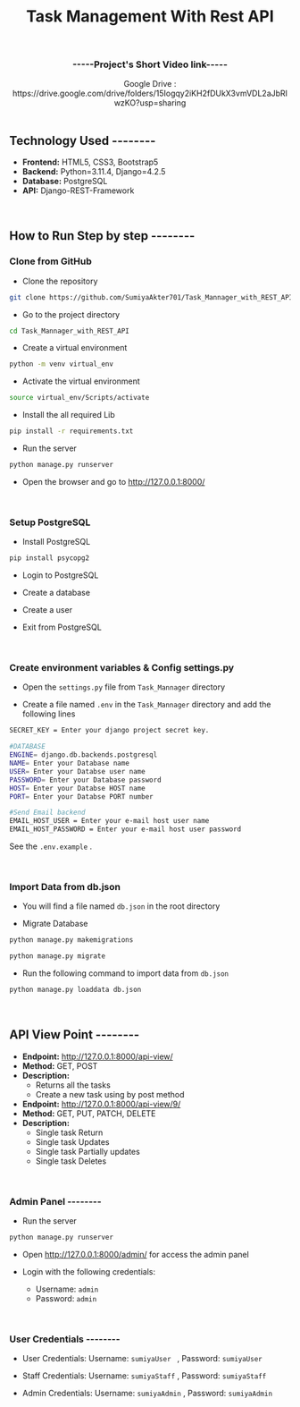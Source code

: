 <div align="center">
<h1>Task Management With Rest API</h1>
<br>

<h3>-----Project's Short Video link-----</h3>
Google Drive : https://drive.google.com/drive/folders/15Iogqy2iKH2fDUkX3vmVDL2aJbRIwzKO?usp=sharing 
<br>

</div>

<br>

## Technology Used --------

-   **Frontend:** HTML5, CSS3, Bootstrap5
-   **Backend:** Python=3.11.4, Django=4.2.5
-   **Database:** PostgreSQL
-   **API:** Django-REST-Framework

<br>

## How to Run Step by step --------


### Clone from GitHub

-   Clone the repository

```bash
git clone https://github.com/SumiyaAkter701/Task_Mannager_with_REST_API.git
```

-   Go to the project directory

```bash
cd Task_Mannager_with_REST_API
```

-   Create a virtual environment

```bash
python -m venv virtual_env
```

-   Activate the virtual environment

```bash
source virtual_env/Scripts/activate
```

-   Install the all required Lib

```bash
pip install -r requirements.txt
```

-   Run the server

```bash
python manage.py runserver
```

-   Open the browser and go to http://127.0.0.1:8000/

<br>

### Setup PostgreSQL

-   Install PostgreSQL

```bash
pip install psycopg2
```

-   Login to PostgreSQL

-   Create a database

-   Create a user

-   Exit from PostgreSQL


<br>

### Create environment variables & Config settings.py

-   Open the `settings.py` file from `Task_Mannager` directory

-   Create a file named `.env` in the `Task_Mannager` directory and add the following lines

```bash
SECRET_KEY = Enter your django project secret key.

#DATABASE
ENGINE= django.db.backends.postgresql
NAME= Enter your Database name
USER= Enter your Databse user name
PASSWORD= Enter your Database password
HOST= Enter your Databse HOST name
PORT= Enter your Databse PORT number

#Send Email backend
EMAIL_HOST_USER = Enter your e-mail host user name
EMAIL_HOST_PASSWORD = Enter your e-mail host user password
```

See the `.env.example` .

<br>

### Import Data from db.json

-   You will find a file named `db.json` in the root directory


-   Migrate Database

```bash
python manage.py makemigrations
```

```bash
python manage.py migrate
```


-   Run the following command to import data from `db.json`

```bash
python manage.py loaddata db.json
```
<br>

## API View Point --------
-   **Endpoint:** http://127.0.0.1:8000/api-view/
-   **Method:** GET, POST
-   **Description:**
    -   Returns all the tasks
    -   Create a new task using by post method
-   **Endpoint:** http://127.0.0.1:8000/api-view/9/
-   **Method:** GET, PUT, PATCH, DELETE
-   **Description:**
    -   Single task Return
    -   Single task Updates
    -   Single task Partially updates 
    -   Single task Deletes

<br>

### Admin Panel --------

-   Run the server

```bash
python manage.py runserver
```

-   Open http://127.0.0.1:8000/admin/ for access the admin panel

-   Login with the following credentials:

    -   Username: `admin`
    -   Password: `admin`

<br>

### User Credentials --------

-   User Credentials: Username: `sumiyaUser ` , Password: `sumiyaUser`

-   Staff Credentials: Username: `sumiyaStaff` , Password: `sumiyaStaff`

-   Admin Credentials: Username: `sumiyaAdmin` , Password: `sumiyaAdmin`

<br>


